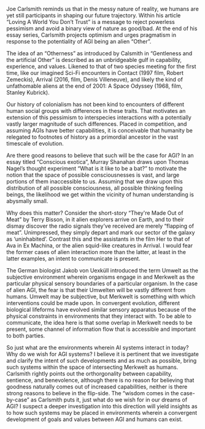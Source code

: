 Joe Carlsmith reminds us that in the messy nature of reality, we humans are yet still participants in shaping our future trajectory. Within his article “Loving A World You Don’t Trust” is a message to reject powerless pessimism and avoid a binary view of nature as good/bad. At the end of his essay series, Carlsmith projects optimism and urges pragmatism in response to the potentiality of AGI being an alien “Other”.

The idea of an “Otherness” as introduced by Calsmith in “Gentleness and the artificial Other” is described as an unbridgeable gulf in capability, experience, and values. Likened to that of two species meeting for the first time, like our imagined Sci-Fi encounters in Contact (1997 film, Robert Zemeckis), Arrival (2016, film, Denis Villeneuve), and likely the kind of unfathomable aliens at the end of 2001: A Space Odyssey (1968, film, Stanley Kubrick).

Our history of colonialism has not been kind to encounters of different human social groups with differences in these traits. That motivates an extension of this pessimism to interspecies interactions with a potentially vastly larger magnitude of such differences. Placed in competition, and assuming AGIs have better capabilities, it is conceivable that humanity be relegated to footnotes of history as a primordial ancestor in the vast timescale of evolution.

Are there good reasons to believe that such will be the case for AGI? In an essay titled “Conscious exotica”, Murray Shanahan draws upon Thomas Nagel’s thought experiment “What is it like to be a bat?” to motivate the notion that the space of possible consciousnesses is vast, and large portions of them inaccessible to us. Assuming that we draw upon this distribution of all possible consciousness, all possible thinking feeling beings, the likelihood we get within the vicinity of human understanding is abysmally small.

Why does this matter? Consider the short-story “They're Made Out of Meat” by Terry Bisson, in it alien explorers arrive on Earth, and to their dismay discover the radio signals they’ve received are merely “flapping of meat”. Unimpressed, they simply depart and mark our sector of the galaxy as ‘uninhabited’. Contrast this and the assistants in the film Her to that of Ava in Ex Machina, or the alien squid-like creatures in Arrival. I would fear the former cases of alien interaction more than the latter, at least in the latter examples, an intent to communicate is present.

The German biologist Jakob von Uexküll introduced the term Umwelt as the subjective environment wherein organisms engage in and Merkwelt as the particular physical sensory boundaries of a particular organism. In the case of alien AGI, the fear is that their Umwelten will be vastly different from humans. Umwelt may be subjective, but Merkwelt is something with which interventions could be made upon. In convergent evolution, different biological lifeforms have evolved similar sensory apparatus because of the physical constraints in environments that they interact with. To be able to communicate, the idea here is that some overlap in Merkwelt needs to be present, some channel of information flow that is accessible and important to both parties.

So just what are the environments wherein AI systems interact in today? Why do we wish for AGI systems? I believe it is pertinent that we investigate and clarify the intent of such developments and as much as possible, bring such systems within the space of intersecting Merkwelt as humans. Carlsmith rightly points out the orthorgonality between capability, sentience, and benevolence, although there is no reason for believing that goodness naturally comes out of increased capabilities, neither is there strong reasons to believe in the flip-side. The “wisdom comes in the case-by-case” as Carlsmith puts it, just what do we wish for in our dreams of AGI? I suspect a deeper investigation into this direction will yield insights as to how such systems may be placed in environments wherein a convergent development of goals and values between AGI and humans can exist.
